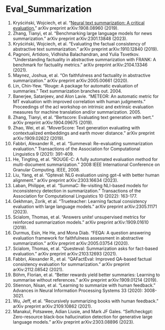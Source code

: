# Eval_Summarization

1. Kryściński, Wojciech, et al. “[Neural text summarization: A critical evaluation.](https://aclanthology.org/D19-1051.pdf)” arXiv preprint arXiv:1908.08960 (2019).
2. Zhang, Tianyi, et al. “Benchmarking large language models for news summarization.” arXiv preprint arXiv:2301.13848 (2023).
3. Kryściński, Wojciech, et al. “Evaluating the factual consistency of abstractive text summarization.” arXiv preprint arXiv:1910.12840 (2019).
4. Pagnoni, Artidoro, Vidhisha Balachandran, and Yulia Tsvetkov. “Understanding factuality in abstractive summarization with FRANK: A benchmark for factuality metrics.” arXiv preprint arXiv:2104.13346 (2021).
5. Maynez, Joshua, et al. “On faithfulness and factuality in abstractive summarization.” arXiv preprint arXiv:2005.00661 (2020).
6. Lin, Chin-Yew. “Rouge: A package for automatic evaluation of summaries.” Text summarization branches out. 2004.
7. Banerjee, Satanjeev, and Alon Lavie. “METEOR: An automatic metric for MT evaluation with improved correlation with human judgments.” Proceedings of the acl workshop on intrinsic and extrinsic evaluation measures for machine translation and/or summarization. 2005.
8. Zhang, Tianyi, et al. “Bertscore: Evaluating text generation with bert.” arXiv preprint arXiv:1904.09675 (2019).
9. Zhao, Wei, et al. “MoverScore: Text generation evaluating with contextualized embeddings and earth mover distance.” arXiv preprint arXiv:1909.02622 (2019).
10. Fabbri, Alexander R., et al. “Summeval: Re-evaluating summarization evaluation.” Transactions of the Association for Computational Linguistics 9 (2021): 391-409.
11. He, Tingting, et al. “ROUGE-C: A fully automated evaluation method for multi-document summarization.” 2008 IEEE International Conference on Granular Computing. IEEE, 2008.
12. Liu, Yang, et al. “Gpteval: NLG evaluation using gpt-4 with better human alignment.” arXiv preprint arXiv:2303.16634 (2023).
13. Laban, Philippe, et al. “SummaC: Re-visiting NLI-based models for inconsistency detection in summarization.” Transactions of the Association for Computational Linguistics 10 (2022): 163-177.
14. Gekhman, Zorik, et al. “Trueteacher: Learning factual consistency evaluation with large language models.” arXiv preprint arXiv:2305.11171 (2023).
15. Scialom, Thomas, et al. “Answers unite! unsupervised metrics for reinforced summarization models.” arXiv preprint arXiv:1909.01610 (2019).
16. Durmus, Esin, He He, and Mona Diab. “FEQA: A question answering evaluation framework for faithfulness assessment in abstractive summarization.” arXiv preprint arXiv:2005.03754 (2020).
17. Scialom, Thomas, et al. “Questeval: Summarization asks for fact-based evaluation.” arXiv preprint arXiv:2103.12693 (2021).
18. Fabbri, Alexander R., et al. “QAFactEval: Improved QA-based factual consistency evaluation for summarization.” arXiv preprint arXiv:2112.08542 (2021).
19. Böhm, Florian, et al. “Better rewards yield better summaries: Learning to summarise without references.” arXiv preprint arXiv:1909.01214 (2019).
20. Stiennon, Nisan, et al. “Learning to summarize with human feedback.” Advances in Neural Information Processing Systems 33 (2020): 3008-3021.
21. Wu, Jeff, et al. “Recursively summarizing books with human feedback.” arXiv preprint arXiv:2109.10862 (2021).
22. Manakul, Potsawee, Adian Liusie, and Mark JF Gales. “Selfcheckgpt: Zero-resource black-box hallucination detection for generative large language models.” arXiv preprint arXiv:2303.08896 (2023).
